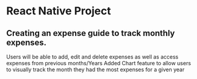 # React Native Project
## Creating an expense guide to track monthly expenses.
Users will be able to add, edit and delete expenses as well as access expenses from previous months/Years
Added Chart feature to allow users to visually track the month they had the most expenses for a given year 
